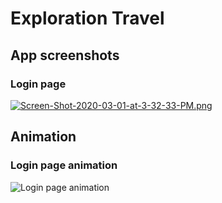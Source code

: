 # Exploration Travel

## App screenshots
### Login page

[![Screen-Shot-2020-03-01-at-3-32-33-PM.png](https://i.postimg.cc/qM3v94vk/Screen-Shot-2020-03-01-at-3-32-33-PM.png)](https://postimg.cc/nCnxm8m5)

## Animation
### Login page animation

![Login page animation](https://media.giphy.com/media/gJ2MV9BBeHKO9Finn4/giphy.gif)
